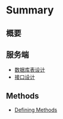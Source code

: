 # Summary

## 概要

## 服务端

* [数据库表设计](README.md)
* [接口设计](jie-kou.md)

## Methods

* [Defining Methods](methods.md)

